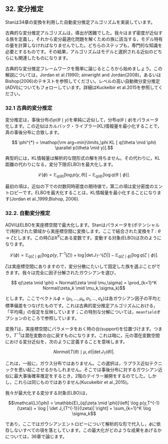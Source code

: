## 32. 変分推定

Stanは34章の変換を利用した自動変分推定アルゴリズムを実装しています。

古典的な変分推定アルゴリズムは，導出が困難でした。我々はまず密度が近似する族を定義し，それから変分最適化問題を解くための族に該当する，モデル特有の量を計算しなければなりませんでした。どちらのステップも，専門的な知識を必要とするものです。その結果，アルゴリズムはモデルと選択される近似のどちらにも関連したものになります。

古典的な変分推定フレームワークを簡単に論じるところから始めましょう。この解説については，Jordan et al.(1990); ainwright and Jordan(2008)，あるいはBishop(2006)のテキストを参照してください。レベルの高い自動微分変分推定(ADVI)についてもフォローしています。詳細はKuckelbir et al.2015を参照してください。

### 32.1 古典的変分推定

変分推定は，事後分布の$p(\theta \mid y)$を単純に近似して，分布$q(\theta \mid \phi)$をパラメータ化します。この近似はカルバック・ライブラー(KL)情報量を最小化することで，真の事後分布に合致します。

$$ \phi^{*} = \mathop{\rm arg~min}\limits_\phi KL [ q(\theta \mid \phi) \parallel p(\theta \mid y)].$$

典型的には，KL情報量は解析的な閉形式の解を持ちません。その代わりに，KL距離の代わりになる，変分下限(ELBO)を最大化します。

$$\mathcal{L}(\phi) = \mathbb{E}_{q(\theta)}[ \log p(y,\theta)] - \mathbb{E}_{q(\theta)}[\log q(\theta \mid \phi)].$$

最初の項は，近似の下での対数同時密度の期待値で，第二の項は変分密度のエントロピーです。ELBOを最大化することは，KL情報量を最小化することになります(Jordan et al.,1999;Bishop, 2006).

### 32.2. 自動変分推定

ADVIはELBOを実座標空間で最大化します。Stanはパラメータを(ポテンシャルで)制約された領域から実座標空間に変換します。ここで結合された変換を$T:\theta \to \zeta$とします。この時$\zeta$は$\mathbb{R}^K$にある変数です。変動する対象(ELBO)は次のようになります。

$$\mathcal{L}(\phi) = \mathbb{E}_{q(\zeta \mid \phi)}\left[ \log p(y,T^{-1}(\zeta)) + \log | \det J_{T^{-1}}(\zeta)|\right] - \mathbb{E}_{q(\zeta \mid \phi)}[\log q(\zeta \mid \phi)].$$

$\zeta$は実座標空間にありますので，変分分散にたいして固定した族を選ぶことができます。我々は完全に因子分解されたガウシアンを選び，

$$ q(\zeta \mid \phi) = Normal(\zeta \mid \mu,\sigma) = \prod_{k=1}^K Normal(\zeta_k \mid \mu_k,\sigma_k)$$

とします。ここでベクトル$\phi = (\mu_1,\dots,\mu_k,\sigma_1,\dots,\sigma_k)$は各ガウシアン因子の平均と標準偏差をつなげたものです。これは古典的変分推定アルゴリズムにおける，「平均場」の仮定を反映しています；この特別な分解については，`meanfield`オプションのところで参照しています。

変換$T$は，実座標空間にパラメータをおく時の台(support)を位置づけます。つまり，$T^{-1}$は潜在変数の台に戻すものになります。これは暗に，元の潜在変数空間における変分近似を，次のように定義することを意味します。

$$ Normal(T(\theta)\mid \mu,\sigma)|\det J_T(\theta)|. $$

これは，一般に，ガウス分布ではありません。この選択は，ラプラス近似テクニックを思い起こさせるかもしれません。そこでは事後分布に対するガウシアン近似に最大事後確率推定をするとき，2階のテイラー展開をするのでした。しかし，これらは同じものではありません(Kucukelbir et al.,2015)。

我々が最大化する変分する対象(ELBO)は，

$$\mathcal{L}(\phi) = \mathbb{E}_{q(\zeta \mid \phi)}\left[ \log p(y,T^{-1}(\zeta)) + \log | \det J_{T^{-1}}(\zeta)|  \right] + \sum_{k=1}^K \log \sigma_k$$

であり，ここではガウシアンエントロピーについて解析的な形で代入し，$\phi$に依存しないすべての項を落としています。この最大化がどのような成果をあげるかについては，36章で論じます。
